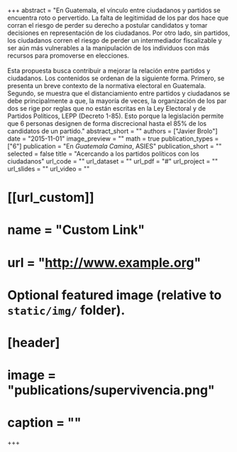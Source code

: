 +++
abstract = "En Guatemala, el vínculo entre ciudadanos y partidos se encuentra roto o pervertido. La falta de legitimidad de los par dos hace que corran el riesgo de perder su derecho a postular candidatos y tomar decisiones en representación de los ciudadanos. Por otro lado, sin partidos, los ciudadanos corren el riesgo de perder un intermediador fiscalizable y ser aún más vulnerables a la manipulación de los individuos con más recursos para promoverse en elecciones. <br/><br/>Esta propuesta busca contribuir a mejorar la relación entre partidos y ciudadanos. Los contenidos se ordenan de la siguiente forma. Primero, se presenta un breve contexto de la normativa electoral en Guatemala. Segundo, se muestra que el distanciamiento entre partidos y ciudadanos se debe principalmente a que, la mayoría de veces, la organización de los par dos se rige por reglas que no están escritas en la Ley Electoral y de Partidos Políticos, LEPP (Decreto 1-85). Esto porque la legislación permite que 6 personas designen de forma discrecional hasta el 85% de los candidatos de un partido."
abstract_short = ""
authors = ["Javier Brolo"]
date = "2015-11-01"
image_preview = ""
math = true
publication_types = ["6"]
publication = "En *Guatemala Camina*, ASIES"
publication_short = ""
selected = false
title = "Acercando a los partidos políticos con los ciudadanos"
url_code = ""
url_dataset = ""
url_pdf = "#"
url_project = ""
url_slides = ""
url_video = ""

# [[url_custom]]
# name = "Custom Link"
# url = "http://www.example.org"

# Optional featured image (relative to `static/img/` folder).
# [header]
# image = "publications/supervivencia.png"
# caption = ""

+++

